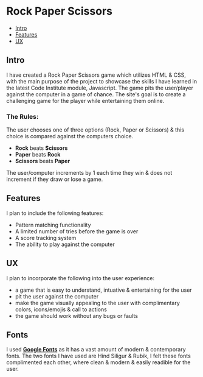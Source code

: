 <h1> Rock Paper Scissors</h1>

<!--ts-->
   * [Intro](#intro)
   * [Features](#features)
   * [UX](#UX)
<!--te-->


<h2>Intro</h2>
I have created a Rock Paper Scissors game which utilizes HTML & CSS, with the main purpose of the project to showcase the skills I have learned in the latest Code Institute module, Javascript. The game pits the user/player against the computer in a game of chance. The site's goal is to create a challenging game for the player while entertaining them online. 

<h3>The Rules:</h3>

The user chooses one of three options (Rock, Paper or Scissors) & this choice is compared against the computers choice. 

* <b>Rock</b> beats <b>Scissors</b>
* <b>Paper</b> beats <b>Rock</b>
* <b>Scissors</b> beats <b>Paper</b>

The user/computer increments by 1 each time they win & does not increment if they draw or lose a game. 

<h2>Features</h2>
I plan to include the following features:

  * Pattern matching functionality
  * A limited number of tries before the game is over
  * A score tracking system
  * The ability to play against the computer
 
<h2>UX</h2>
 
I plan to incorporate the following into the user experience:

 * a game that is easy to understand, intuative & entertaining for the user
 * pit the user against the computer
 * make the game visually appealing to the user with complimentary colors, icons/emojis & call to actions
 * the game should work without any bugs or faults  

<h2>Fonts</h2>

I used [<b>Google Fonts</b>](https://fonts.google.com/) as it has a vast amount of modern & contemporary fonts. The two fonts I have used are Hind Siligur & Rubik, I felt these fonts complimented each other, where clean & modern & easily readible for the user. 
